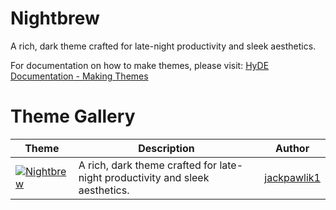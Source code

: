 # Nightbrew
A rich, dark theme crafted for late-night productivity and sleek aesthetics.

For documentation on how to make themes, please visit:
[HyDE Documentation - Making Themes](https://hydeproject.pages.dev/themes/making-themes/)

# Theme Gallery
<!-- TABLE_START -->
| Theme | Description | Author |
| --- | --- | --- |
| [![Nightbrew](https://placehold.co/180x50/1A1B26/A9B1D6?text=Nightbrew&font=Oswald)](https://github.com/jackpawlik1/Nightbrew) | A rich, dark theme crafted for late-night productivity and sleek aesthetics. | [jackpawlik1](https://github.com/jackpawlik1) |

<!-- TABLE_END -->